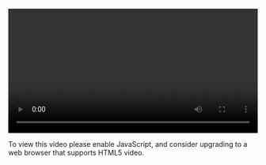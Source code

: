 <video controls="" style="width: 100%; display: block;"><source src="http://o86bpj665.bkt.clouddn.com/alipay/3-new-order.mp4" type="video/mp4"><p>To view this video please enable JavaScript, and consider upgrading to a web browser that supports HTML5 video.</p></video>
